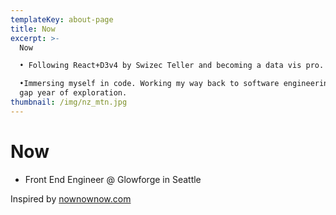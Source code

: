 ```yaml
---
templateKey: about-page
title: Now
excerpt: >-
  Now 

  • Following React+D3v4 by Swizec Teller and becoming a data vis pro.

  •Immersing myself in code. Working my way back to software engineering after a
  gap year of exploration.
thumbnail: /img/nz_mtn.jpg
---
```

# Now

* Front End Engineer @ Glowforge in Seattle

Inspired by [nownownow.com](https://nownownow.com/about)
